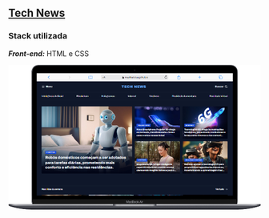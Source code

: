 ## [Tech News](../tech-news/)
### Stack utilizada
***Front-end:*** HTML e CSS

<a href="https://maahbatistaa.github.io/frontend-challenges/tech-news/">
  <img src="./src/assets/tech-news.png" />
</a>
